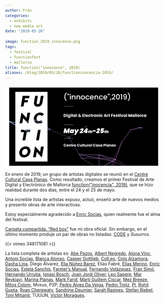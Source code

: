```yaml
---
author: Fran
categories:
  - exhibits
  - new media art
date: "2019-05-26"

image: function_2019_innocence.png
tags:
  - festival
  - functionfest
  - mallorca
title: function("innocence", 2019)
aliases: /blog/2019/05/26/functioninocencia-2019/
---
```

![function_2019_innocence.png](function_2019_innocence.png)

En enero de 2019, un grupo de artistas digitales se reunió en el [Centre Cultural Casa Planas](http://www.casaplanas.org/). Como resultado, creamos el primer Festival de Arte Digital y Electrónico de Mallorca [function("inocencia", 2019)](http://2019.functionfest.com/en/function_home_eng/), que se hizo realidad durante dos días, entre el 24 y el 25 de mayo.

Una increíble lista de artistas expuso, actuó, enseñó arte de nuevos medios y presentó obras de arte interactivas.

Estoy especialmente agradecido a [Enric Socias](https://www.enricsocias.net/), quien realmente fue el alma del festival.

[Carpeta compartida. “Red box”](https://fransimo.info/blog/2016/05/07/shared-folder-red-box/) fue mi obra oficial. Sin embargo, en el último momento produje un par de obras no listadas: [CODE](https://fransimo.info/blog/2019/05/29/code-by-r-mutt/) y *Susurros*.

{{< vimeo 348171081 >}}

La lista completa de artistas es: [Abe Pazos](https://hamoid.com/), [Albert Negredo](http://albertnegredo.net/), [Alona Vinç](https://alonavinc.net/), [Antoni Socias](http://antonisocias.es/), [Blanca Alonso](https://www.blancaalonso.com/), [Casper Gottlieb](https://co-dependent.bandcamp.com/album/code616), [Coll.eo](https://colleo.org/), [Colo Alzamora](https://www.instagram.com/colo.alzamora/), [Dasha Lina](http://dashailina.com/), Diego Álvarez, [Elia Núñez Barez](http://www.elianunezbarez.com/), Elías Fabré, [Elías Merino](http://www.eliasmerino.com/), [Enric Socias](https://www.enricsocias.net/), [Estela Sanchís](https://estelasanchis.com/), [Farmer’s Manual](https://farmersmanual.bandcamp.com/), [Fernando Velázquez](https://www.seditionart.com/fernando-velazquez), [Fran Simó](https://fransimo.info/), [Hernando Urrutia](https://digital-art-video-hernando-urrutia.webnode.pt/), [Ignasi Bosch](http://ignaciobosch.com/), [Joan Jordi Oliver](https://joanjordioliver.com/), [Leo Sapere](https://www.youtube.com/channel/UC7UeYDm7NtCsdPR5Ltyy5iw), [Mar Reykjavi](https://vimeo.com/user10339902), [Marina Planas](https://en.marinaplanasantich.com/), [Mark Farid](https://www.markfarid.com/), [Martí Guillem Ciscar](https://marti-net.blogspot.com/), [Mez Breeze](http://mezbreezedesign.com/), [Mitos Colom](https://vimeo.com/mitoscolom), Moxus, P2P, [Pedro Alves Da Veiga](https://pedroveiga.com/), [Pedro Trotz](http://pedrotrotz.com/), [PI](https://www.facebook.com/musicaPi/), [Rohit Gupta](http://rohitg.in/portfolio/), [Ryan Cherewaty](http://ryancherewaty.com/), [Sandrine Deumier](http://sandrinedeumier.com/), [Sarah Rasines](https://sarahrasines.com/), [Stefan Riebel](http://stefanriebel.de/), [Toni Mitjanit](https://coderspaghetti.wordpress.com/), TUUUN, [Victor Moragues](https://victormoragues.bandcamp.com/releases).

